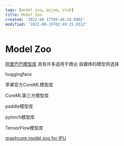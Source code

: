 ```yaml
---
tags: [model zoo, pyjom, stub]
title: Model Zoo
created: '2022-08-17T09:48:18.000Z'
modified: '2022-08-19T02:49:25.032Z'
---
```


# Model Zoo

[阿里巴巴模型库](https://modelscope.cn/#/models) 具有许多适用于商业 自媒体的模型供选择

huggingface

苹果官方CoreML模型库

CoreML第三方模型库

paddle模型库

pytorch模型库

TensorFlow模型库

[graphcore model zoo for IPU](https://www.graphcore.ai/resources/model-garden)
